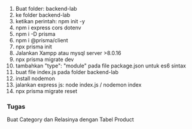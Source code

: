 1. Buat folder: backend-lab
2. ke folder backend-lab
3. ketikan perintah: npm init -y
4. npm i express cors dotenv
5. npm i -D prisma 
6. npm i @prisma/client
7. npx prisma init
8. Jalankan Xampp atau mysql server >8.0.16
9. npx prisma migrate dev
10. tambahkan "type": "module" pada file package.json untuk es6 sintax
11. buat file index.js pada folder backend-lab
12. install nodemon
13. jalankan express js: node index.js / nodemon index
14. npx prisma migrate reset



### Tugas
Buat Category dan Relasinya dengan Tabel Product